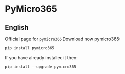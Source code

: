 # PyMicro365

## English
Official page for `pymicro365`
Download now pymicro365:
``` Python
pip install pymicro365
```
If you have already installed it then:
``` Python
pip install --upgrade pymicro365
```
